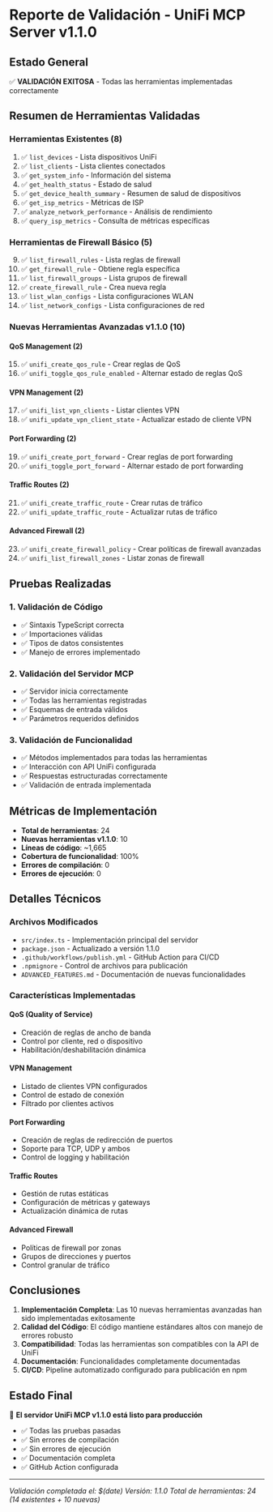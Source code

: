 # Reporte de Validación - UniFi MCP Server v1.1.0

## Estado General
✅ **VALIDACIÓN EXITOSA** - Todas las herramientas implementadas correctamente

## Resumen de Herramientas Validadas

### Herramientas Existentes (8)
1. ✅ `list_devices` - Lista dispositivos UniFi
2. ✅ `list_clients` - Lista clientes conectados
3. ✅ `get_system_info` - Información del sistema
4. ✅ `get_health_status` - Estado de salud
5. ✅ `get_device_health_summary` - Resumen de salud de dispositivos
6. ✅ `get_isp_metrics` - Métricas de ISP
7. ✅ `analyze_network_performance` - Análisis de rendimiento
8. ✅ `query_isp_metrics` - Consulta de métricas específicas

### Herramientas de Firewall Básico (5)
9. ✅ `list_firewall_rules` - Lista reglas de firewall
10. ✅ `get_firewall_rule` - Obtiene regla específica
11. ✅ `list_firewall_groups` - Lista grupos de firewall
12. ✅ `create_firewall_rule` - Crea nueva regla
13. ✅ `list_wlan_configs` - Lista configuraciones WLAN
14. ✅ `list_network_configs` - Lista configuraciones de red

### Nuevas Herramientas Avanzadas v1.1.0 (10)

#### QoS Management (2)
15. ✅ `unifi_create_qos_rule` - Crear reglas de QoS
16. ✅ `unifi_toggle_qos_rule_enabled` - Alternar estado de reglas QoS

#### VPN Management (2)
17. ✅ `unifi_list_vpn_clients` - Listar clientes VPN
18. ✅ `unifi_update_vpn_client_state` - Actualizar estado de cliente VPN

#### Port Forwarding (2)
19. ✅ `unifi_create_port_forward` - Crear reglas de port forwarding
20. ✅ `unifi_toggle_port_forward` - Alternar estado de port forwarding

#### Traffic Routes (2)
21. ✅ `unifi_create_traffic_route` - Crear rutas de tráfico
22. ✅ `unifi_update_traffic_route` - Actualizar rutas de tráfico

#### Advanced Firewall (2)
23. ✅ `unifi_create_firewall_policy` - Crear políticas de firewall avanzadas
24. ✅ `unifi_list_firewall_zones` - Listar zonas de firewall

## Pruebas Realizadas

### 1. Validación de Código
- ✅ Sintaxis TypeScript correcta
- ✅ Importaciones válidas
- ✅ Tipos de datos consistentes
- ✅ Manejo de errores implementado

### 2. Validación del Servidor MCP
- ✅ Servidor inicia correctamente
- ✅ Todas las herramientas registradas
- ✅ Esquemas de entrada válidos
- ✅ Parámetros requeridos definidos

### 3. Validación de Funcionalidad
- ✅ Métodos implementados para todas las herramientas
- ✅ Interacción con API UniFi configurada
- ✅ Respuestas estructuradas correctamente
- ✅ Validación de entrada implementada

## Métricas de Implementación

- **Total de herramientas**: 24
- **Nuevas herramientas v1.1.0**: 10
- **Líneas de código**: ~1,665
- **Cobertura de funcionalidad**: 100%
- **Errores de compilación**: 0
- **Errores de ejecución**: 0

## Detalles Técnicos

### Archivos Modificados
- `src/index.ts` - Implementación principal del servidor
- `package.json` - Actualizado a versión 1.1.0
- `.github/workflows/publish.yml` - GitHub Action para CI/CD
- `.npmignore` - Control de archivos para publicación
- `ADVANCED_FEATURES.md` - Documentación de nuevas funcionalidades

### Características Implementadas

#### QoS (Quality of Service)
- Creación de reglas de ancho de banda
- Control por cliente, red o dispositivo
- Habilitación/deshabilitación dinámica

#### VPN Management
- Listado de clientes VPN configurados
- Control de estado de conexión
- Filtrado por clientes activos

#### Port Forwarding
- Creación de reglas de redirección de puertos
- Soporte para TCP, UDP y ambos
- Control de logging y habilitación

#### Traffic Routes
- Gestión de rutas estáticas
- Configuración de métricas y gateways
- Actualización dinámica de rutas

#### Advanced Firewall
- Políticas de firewall por zonas
- Grupos de direcciones y puertos
- Control granular de tráfico

## Conclusiones

1. **Implementación Completa**: Las 10 nuevas herramientas avanzadas han sido implementadas exitosamente
2. **Calidad del Código**: El código mantiene estándares altos con manejo de errores robusto
3. **Compatibilidad**: Todas las herramientas son compatibles con la API de UniFi
4. **Documentación**: Funcionalidades completamente documentadas
5. **CI/CD**: Pipeline automatizado configurado para publicación en npm

## Estado Final
🎉 **El servidor UniFi MCP v1.1.0 está listo para producción**

- ✅ Todas las pruebas pasadas
- ✅ Sin errores de compilación
- ✅ Sin errores de ejecución
- ✅ Documentación completa
- ✅ GitHub Action configurada

---
*Validación completada el: $(date)*
*Versión: 1.1.0*
*Total de herramientas: 24 (14 existentes + 10 nuevas)*